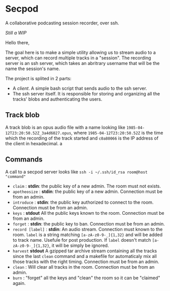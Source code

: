 # Secpod

A collaborative podcasting session recorder, over ssh.

*Still a WIP*

Hello there,

The goal here is to make a simple utility allowing us to stream audio to a server, which can record multiple tracks in a "session". The recording server is an ssh server, which takes an abritrary username that will be the name the session's name.

The project is splited in 2 parts:
- A *client*. A simple bash script that sends audio to the ssh server.
- The ssh server itself. It is responsible for storing and organizing all the tracks' blobs and authenticating the users.

## Track blob
A track blob is an opus audio file with a name looking like `1985-04-12T23:20:50.52Z_3a4d6027.opus`, where `1985-04-12T23:20:50.52Z` is the time which the recording of the track started and `c0a80066` is the IP address of the client in hexadecimal.
a

## Commands

A call to a secpod server looks like `ssh -i ~/.ssh/id_rsa room@host "command"`

 - `claim` : **stdin**: the public key of a new admin. The room must not exists.
 - `apotheosize` : **stdin**: the public key of a new admin. Connection must be from an admin.
 - `introduce` : **stdin**: the public key authorized to connect to the room. Connection must be from an admin.
 - `keys` : **stdout** All the public keys known to the room. Connection must be from an admin.
 - `forget` : **stdin**: the public key to ban. Connection must be from an admin.
 - `record [label]` : **stdin**: An audio stream. Connection must known to the room. `label` is a string matching `[a-zA-z0-9-_]{1,32}` and will be added to track name. Usefule for post production. If `label` doesn't match `[a-zA-z0-9-_]{1,32}`, it will be simply be ignored.
 - `harvest` **stdout** A gzipped tar archive stream containing all the tracks since the last `clean` command and a makefile for automaticaly mix all those tracks with the right timing. Connection must be from an admin.
 - `clean` : Will clear all tracks in the room. Connection must be from an admin.
 - `burn` : "forget" all the keys and "clean" the room so it can be "claimed" again.
